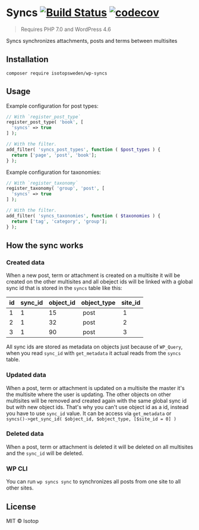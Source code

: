 # Syncs [![Build Status](https://travis-ci.org/isotopsweden/wp-syncs.svg?branch=master)](https://travis-ci.org/isotopsweden/wp-syncs) [![codecov](https://codecov.io/gh/isotopsweden/wp-syncs/branch/master/graph/badge.svg)](https://codecov.io/gh/isotopsweden/wp-syncs)

> Requires PHP 7.0 and WordPress 4.6

Syncs synchronizes attachments, posts and terms between multisites

## Installation

```
composer require isotopsweden/wp-syncs
```

## Usage

Example configuration for post types:

```php
// With `register_post_type`
register_post_type( 'book', [
  'syncs' => true
] );

// With the filter.
add_filter( 'syncs_post_types', function ( $post_types ) {
  return ['page', 'post', 'book'];
} );
```

Example configuration for taxonomies:

```php
// With `register_taxonomy`
register_taxonomy( 'group', 'post', [
  'syncs' => true
] );

// With the filter.
add_filter( 'syncs_taxonomies', function ( $taxonomies ) {
  return ['tag', 'category', 'group'];
} );
```

## How the sync works

### Created data

When a new post, term or attachment is created on a multisite it will be created on the other multisites and all obeject ids will be linked with a global sync id that is stored in the `syncs` table like this:

id   | sync_id | object_id | object_type | site_id
---- | ------- | --------- | ----------- | -------
1    | 1       | 15        | post        | 1
2    | 1       | 32        | post        | 2
3    | 1       | 90        | post        | 3

All sync ids are stored as metadata on objects just because of `WP_Query`, when you read `sync_id` with `get_metadata` it actual reads from the `syncs` table.

### Updated data

When a post, term or attachment is updated on a multisite the master it's the multisite where the user is updating. The other objects on other multisites will be removed and created again with the same global sync id but with new object ids. That's why you can't use object id as a id, instead you have to use `sync_id` value. It can be access via `get_metadata` or `syncs()->get_sync_id( $object_id, $object_type, [$site_id = 0] )`

### Deleted data

When a post, term or attachment is deleted it will be deleted on all multisites and the `sync_id` will be deleted.

### WP CLI

You can run `wp syncs sync` to synchronizes all posts from one site to all other sites.

## License

MIT © Isotop

